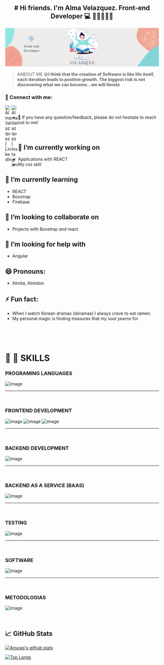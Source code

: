 <h2 align="center">
# Hi friends. I'm Alma Velazquez. Front-end Developer 💻 👋🤓🥳👨‍🎓
</h2> 


<p align="center">
  <img src="https://github.com/rossvel-hub/rossvel-hub/blob/main/REadMee.PNG" alt="My cool logo"/>
</p>

>#ABOUT ME
>😄**I think that the creation of Software is like life itself, each iteration leads to positive growth.
The biggest risk is not discovering what we can become...we will iterate**

### 🤝 Connect with me:

<a href="https://www.linkedin.com/in/alma-rosa-vel%C3%A1zquez-9853a7191/"><img align="left" src="https://raw.githubusercontent.com/yushi1007/yushi1007/main/images/linkedin.svg" alt="Alma Velazquez | LinkedIn" width="21px"/></a>
<a href="https://www.instagram.com/rooxcross/"><img align="left" src="https://raw.githubusercontent.com/yushi1007/yushi1007/main/images/instagram.svg" alt="Alma Velazquez | Instagram" width="21px"/></a>
</br>
- 💬 If you have any question/feedback, please do not hesitate to reach out to me!


</br>



## 🔭 I’m currently working on
- Applications with REACT
- My css skill

## 🌱 I’m currently learning 
- REACT
- Boostrap
- Firebase

## 👯 I’m looking to collaborate on 
- Projects with Boostrap and react

## 🤔 I’m looking for help with 
- Angular

## 😄 Pronouns: 
- Almita, Almidon

## ⚡ Fun fact: 
- When I watch Korean dramas (doramas) I always crave to eat ramen.
- My personal magic is finding treasures that my soul yearns for.

</br>

</br>

</br>

# 🚀 💼 SKILLS 

### PROGRAMING LANGUAGES
![image](https://user-images.githubusercontent.com/80022983/145487507-aa65df44-49e9-4376-a32f-6917ecc66ea8.png)

---

</br>


### FRONTEND DEVELOPMENT
![image](https://user-images.githubusercontent.com/80022983/145487557-e8765848-56d8-4d2b-a374-760382d494a1.png)
![image](https://user-images.githubusercontent.com/80022983/145487603-0be6e2e0-ade6-41a5-93d5-fe1120b48c7b.png)
![image](https://user-images.githubusercontent.com/80022983/145487408-28b26570-e8f9-4025-899b-9008fef9b73a.png)

---

</br>


### BACKEND  DEVELOPMENT
![image](https://user-images.githubusercontent.com/80022983/145487690-feb1499d-6f68-4b95-a944-cf60879e38d9.png)

---

</br>


### BACKEND AS A SERVICE (BAAS)
![image](https://user-images.githubusercontent.com/80022983/145487758-fff7d2ad-2f41-4717-be5e-607242addc89.png)

---

</br>


### TESTING
![image](https://user-images.githubusercontent.com/80022983/145487934-7b5f4299-c0c4-4d0b-bd51-bc0974cd7802.png)

---

</br>


### SOFTWARE
![image](https://user-images.githubusercontent.com/80022983/145487955-ef228192-9134-44d0-99e1-72d785fc04f5.png)

---

</br>


### METODOLOGIAS 
![image](https://user-images.githubusercontent.com/80022983/145488241-81eda429-0c43-4698-9115-8f86ec1f7f67.png)


</br>


## 📈 GitHub Stats 

[![Anurag's github stats](https://github-readme-stats.vercel.app/api?username=rossvel-hub)](https://github.com/rossvel-hub)

[![Top Langs](https://github-readme-stats.vercel.app/api/top-langs/?username=rossvel-hub&layout=compact)](https://github.com/rossvel-hub)  
                                                                                                                              
                                                                                                                              
                                                                                                                              
